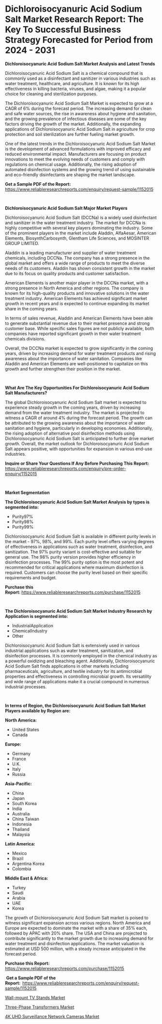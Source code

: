 <p><h1>Dichloroisocyanuric Acid Sodium Salt Market Research Report: The Key To Successful Business Strategy Forecasted for Period from 2024 - 2031</h1></p><p><strong>Dichloroisocyanuric Acid Sodium Salt Market Analysis and Latest Trends</strong></p>
<p><p>Dichloroisocyanuric Acid Sodium Salt is a chemical compound that is commonly used as a disinfectant and sanitizer in various industries such as water treatment, healthcare, and agriculture. It is known for its high effectiveness in killing bacteria, viruses, and algae, making it a popular choice for cleaning and sterilization purposes.</p><p>The Dichloroisocyanuric Acid Sodium Salt Market is expected to grow at a CAGR of 6% during the forecast period. The increasing demand for clean and safe water sources, the rise in awareness about hygiene and sanitation, and the growing prevalence of infectious diseases are some of the key factors driving the growth of the market. Additionally, the expanding applications of Dichloroisocyanuric Acid Sodium Salt in agriculture for crop protection and soil sterilization are further fueling market growth.</p><p>One of the latest trends in the Dichloroisocyanuric Acid Sodium Salt Market is the development of advanced formulations with improved efficacy and reduced environmental impact. Manufacturers are focusing on product innovations to meet the evolving needs of customers and comply with regulations on chemical usage. Additionally, the rising adoption of automated disinfection systems and the growing trend of using sustainable and eco-friendly disinfectants are shaping the market landscape.</p></p>
<p><strong>Get a Sample PDF of the Report:&nbsp;</strong> <a href="https://www.reliableresearchreports.com/enquiry/request-sample/1152015">https://www.reliableresearchreports.com/enquiry/request-sample/1152015</a></p>
<p>&nbsp;</p>
<p><strong>Dichloroisocyanuric Acid Sodium Salt Major Market Players</strong></p>
<p><p>Dichloroisocyanuric Acid Sodium Salt (DCCNa) is a widely used disinfectant and sanitizer in the water treatment industry. The market for DCCNa is highly competitive with several key players dominating the industry. Some of the prominent players in the market include Aladdin, AlfaAesar, American Elements, BiosynthCarbosynth, Glentham Life Sciences, and MOSINTER GROUP LIMITED.</p><p>Aladdin is a leading manufacturer and supplier of water treatment chemicals, including DCCNa. The company has a strong presence in the global market and offers a wide range of products to meet the diverse needs of its customers. Aladdin has shown consistent growth in the market due to its focus on quality products and customer satisfaction.</p><p>American Elements is another major player in the DCCNa market, with a strong presence in North America and other regions. The company is known for its high-quality products and innovative solutions in the water treatment industry. American Elements has achieved significant market growth in recent years and is expected to continue expanding its market share in the coming years.</p><p>In terms of sales revenue, Aladdin and American Elements have been able to generate substantial revenue due to their market presence and strong customer base. While specific sales figures are not publicly available, both companies have reported significant growth in their water treatment chemicals divisions.</p><p>Overall, the DCCNa market is expected to grow significantly in the coming years, driven by increasing demand for water treatment products and rising awareness about the importance of water sanitation. Companies like Aladdin and American Elements are well-positioned to capitalize on this growth and further strengthen their position in the market.</p></p>
<p>&nbsp;</p>
<p><strong>What Are The Key Opportunities For Dichloroisocyanuric Acid Sodium Salt Manufacturers?</strong></p>
<p><p>The global Dichloroisocyanuric Acid Sodium Salt market is expected to experience steady growth in the coming years, driven by increasing demand from the water treatment industry. The market is projected to witness a CAGR of around 4% during the forecast period. The growth can be attributed to the growing awareness about the importance of water sanitation and hygiene, particularly in developing economies. Additionally, the rising adoption of alternative pool disinfection methods using Dichloroisocyanuric Acid Sodium Salt is anticipated to further drive market growth. Overall, the market outlook for Dichloroisocyanuric Acid Sodium Salt appears positive, with opportunities for expansion in various end-use industries.</p></p>
<p><strong>Inquire or Share Your Questions If Any Before Purchasing This Report:</strong> <a href="https://www.reliableresearchreports.com/enquiry/pre-order-enquiry/1152015">https://www.reliableresearchreports.com/enquiry/pre-order-enquiry/1152015</a></p>
<p>&nbsp;</p>
<p><strong>Market Segmentation</strong></p>
<p><strong>The Dichloroisocyanuric Acid Sodium Salt Market Analysis by types is segmented into:</strong></p>
<p><ul><li>Purity97%</li><li>Purity98%</li><li>Purity99%</li></ul></p>
<p><p>Dichloroisocyanuric Acid Sodium Salt is available in different purity levels in the market - 97%, 98%, and 99%. Each purity level offers varying degrees of effectiveness in applications such as water treatment, disinfection, and sanitization. The 97% purity variant is cost-effective and suitable for general use. The 98% purity version provides higher efficiency in disinfection processes. The 99% purity option is the most potent and recommended for critical applications where maximum disinfection is required. Customers can choose the purity level based on their specific requirements and budget.</p></p>
<p><strong>Purchase this Report:&nbsp;</strong><a href="https://www.reliableresearchreports.com/purchase/1152015">https://www.reliableresearchreports.com/purchase/1152015</a></p>
<p>&nbsp;</p>
<p><strong>The Dichloroisocyanuric Acid Sodium Salt Market Industry Research by Application is segmented into:</strong></p>
<p><ul><li>IndustrialApplication</li><li>ChemicalIndustry</li><li>Other</li></ul></p>
<p><p>Dichloroisocyanuric Acid Sodium Salt is extensively used in various industrial applications such as water treatment, sanitization, and disinfection processes. It is commonly employed in the chemical industry as a powerful oxidizing and bleaching agent. Additionally, Dichloroisocyanuric Acid Sodium Salt finds applications in other markets including pharmaceuticals, agriculture, and textile industry for its antimicrobial properties and effectiveness in controlling microbial growth. Its versatility and wide range of applications make it a crucial compound in numerous industrial processes.</p></p>
<p>&nbsp;</p>
<p><strong>In terms of Region, the Dichloroisocyanuric Acid Sodium Salt Market Players available by Region are:</strong></p>
<p>
    <p> <strong> North America: </strong>
        <ul>
            <li>United States</li>
            <li>Canada</li>
        </ul>
        </p> 
    <p> <strong> Europe: </strong>
        <ul>
            <li>Germany</li>
            <li>France</li>
            <li>U.K.</li>
            <li>Italy</li>
            <li>Russia</li>
        </ul>
        </p> 
    <p> <strong> Asia-Pacific: </strong>
        <ul>
            <li>China</li>
            <li>Japan</li>
            <li>South Korea</li>
            <li>India</li>
            <li>Australia</li>
            <li>China Taiwan</li>
            <li>Indonesia</li>
            <li>Thailand</li>
            <li>Malaysia</li>
        </ul>
        </p> 
    <p> <strong> Latin America: </strong>
        <ul>
            <li>Mexico</li>
            <li>Brazil</li>
            <li>Argentina Korea</li>
            <li>Colombia</li>
        </ul>
        </p> 
    <p> <strong> Middle East & Africa: </strong>
        <ul>
            <li>Turkey</li>
            <li>Saudi</li>
            <li>Arabia</li>
            <li>UAE</li>
            <li>Korea</li>
        </ul>
    </p>
    </p>
<p><p>The growth of Dichloroisocyanuric Acid Sodium Salt market is poised to witness significant expansion across various regions. North America and Europe are expected to dominate the market with a share of 35% each, followed by APAC with 20% share. The USA and China are projected to contribute significantly to the market growth due to increasing demand for water treatment and disinfection applications. The market valuation is estimated at USD 500 million, with a steady increase anticipated in the forecast period.</p></p>
<p><strong>Purchase this Report: </strong><a href="https://www.reliableresearchreports.com/purchase/1152015">https://www.reliableresearchreports.com/purchase/1152015</a></p>
<p>&nbsp;<strong>Get a Sample PDF of the Report:&nbsp;&nbsp;</strong><a href="https://www.reliableresearchreports.com/enquiry/request-sample/1152015">https://www.reliableresearchreports.com/enquiry/request-sample/1152015</a></p>
<p><strong></strong></p>
<p><p><a href="https://view.publitas.com/reportprime-1/wall-mount-tv-stands-market-size-share-trends-analysis-report-by-material-by-type-by-end-user-by-region-and-segment-forecasts-2023-2030/">Wall-mount TV Stands Market</a></p><p><a href="https://view.publitas.com/reportprime-1/three-phase-transformers-market-insights-market-players-and-forecast-till-2031/">Three-Phase Transformers Market</a></p><p><a href="https://view.publitas.com/reportprime-1/4k-uhd-surveillance-network-cameras-market-size-evaluating-its-market-trends-growth-and-projections-2023-2030/">4K UHD Surveillance Network Cameras Market</a></p></p>